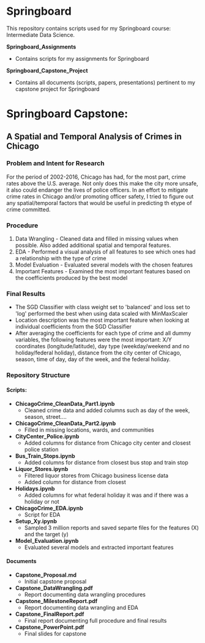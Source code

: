 # Springboard
This repository contains scripts used for my Springboard course: Intermediate Data Science. 

**Springboard_Assignments**
+ Contains scripts for my assignments for Springboard

**Springboard_Capstone_Project**
+ Contains all documents (scripts, papers, presentations) pertinent to my capstone project for Springboard

# Springboard Capstone:  
A Spatial and Temporal Analysis of Crimes in Chicago
-----------
### Problem and Intent for Research
For the period of 2002-2016, Chicago has had, for the most part, crime rates above the U.S. average.  Not only does this make the city more unsafe, it also could endanger the lives of police officers.  In an effort to mitigate crime rates in Chicago and/or promoting officer safety, I tried to figure out any spatial/temporal factors that would be useful in predicting th etype of crime committed. 

### Procedure
1) Data Wrangling - Cleaned data and filled in missing values when possible.  Also added additional spatial and temporal features.
2) EDA - Performed a visual analysis of all features to see which ones had a relationship with the type of crime
3) Model Evaluation - Evaluated several models with the chosen features
4) Important Features - Examined the most important features based on the coefficients produced by the best model 

### Final Results
+ The SGD Classifier with class weight set to 'balanced' and loss set to 'log' performed the best when using data scaled with MinMaxScaler
+ Location description was the most important feature when looking at individual coefficients from the SGD Classifier
+ After averaging the coefficients for each type of crime and all dummy variables, the following features were the most important:  X/Y coordinates (longitude/latitude), day type (weekday/weekend and no holiday/federal holiday), distance from the city center of Chicago, season, time of day, day of the week, and the federal holiday. 

### Repository Structure
#### Scripts:
+ **ChicagoCrime_CleanData_Part1.ipynb**
  + Cleaned crime data and added columns such as day of the week, season, street....
+ **ChicagoCrime_CleanData_Part2.ipynb**
  + Filled in missing locations, wards, and communities
+ **CityCenter_Police.ipynb**
  + Added columns for distance from Chicago city center and closest police station
+ **Bus_Train_Stops.ipynb**
  + Added columns for distance from closest bus stop and train stop
+ **Liquor_Stores.ipynb**
  + Filtered liquor stores from Chicago business license data 
  + Added column for distance from closest 
+ **Holidays.ipynb**
  + Added columns for what federal holiday it was and if there was a holiday or not
+ **ChicagoCrime_EDA.ipynb**
  + Script for EDA
+ **Setup_Xy.ipynb**
  + Sampled 3 million reports and saved separte files for the features (X) and the target (y)
+ **Model_Evaluation.ipynb**
  + Evaluated several models and extracted important features
 
#### Documents
+ **Capstone_Proposal.md**
  + Initial capstone proposal 
+ **Capstone_DataWrangling.pdf**
  + Report documenting data wrangling procedures
+ **Capstone_MilestoneReport.pdf**
  + Report documenting data wrangling and EDA
+ **Capstone_FinalReport.pdf**
  + Final report documenting full procedure and final results
+ **Capstone_PowerPoint.pdf**
  + Final slides for capstone
